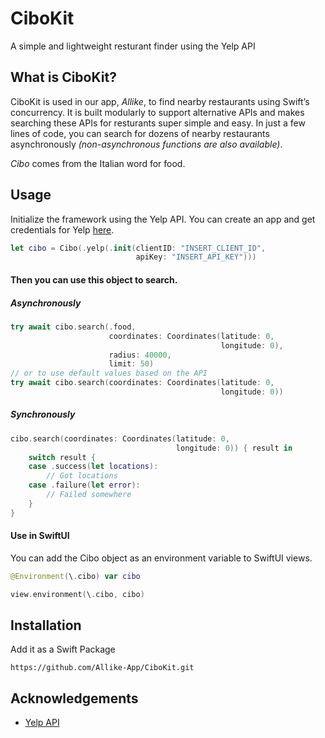 # CiboKit

A simple and lightweight resturant finder using the Yelp API

## What is CiboKit?

CiboKit is used in our app, *Allike*, to find nearby restaurants using Swift’s concurrency. It is built modularly to support alternative APIs and makes searching these APIs for resturants super simple and easy. In just a few lines of code, you can search for dozens of nearby restaurants asynchronously *(non-asynchronous functions are also available)*.

*Cibo* comes from the Italian word for food.

## Usage

Initialize the framework using the Yelp API. You can create an app and get credentials for Yelp [here](https://fusion.yelp.com).

```swift
let cibo = Cibo(.yelp(.init(clientID: "INSERT_CLIENT_ID",
                            apiKey: "INSERT_API_KEY")))
```

#### Then you can use this object to search.

##### Asynchronously

```swift
try await cibo.search(.food,
                      coordinates: Coordinates(latitude: 0,
                                               longitude: 0),
                      radius: 40000,
                      limit: 50)
// or to use default values based on the API
try await cibo.search(coordinates: Coordinates(latitude: 0,
                                               longitude: 0))
```

##### Synchronously

```swift
cibo.search(coordinates: Coordinates(latitude: 0,
                                     longitude: 0)) { result in
    switch result {
    case .success(let locations):
        // Got locations
    case .failure(let error):
        // Failed somewhere
    }
}
```

#### Use in SwiftUI

You can add the Cibo object as an environment variable to SwiftUI views.

```swift
@Environment(\.cibo) var cibo

view.environment(\.cibo, cibo)
```

## Installation

Add it as a Swift Package

```
https://github.com/Allike-App/CiboKit.git
```

## Acknowledgements

* [Yelp API](https://fusion.yelp.com)
